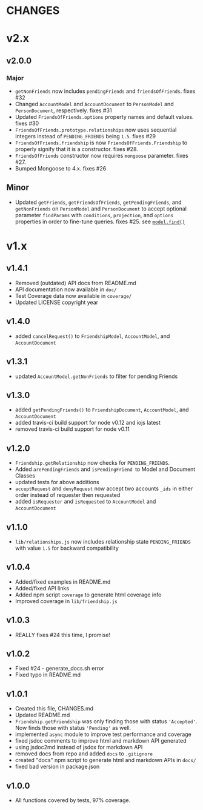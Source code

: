CHANGES
=======

# v2.x

## v2.0.0

### Major
* `getNonFriends` now includes `pendingFriends` and `friendsOfFriends`.  fixes #32
* Changed `AccountModel` and `AccountDocument` to `PersonModel` and `PersonDocument`, respectively. fixes #31
* Updated `FriendsOfFriends.options` property names and default values. fixes #30
*  `FriendsOfFriends.prototype.relationships` now uses sequential integers instead of `PENDING_FRIENDS` being `1.5`. fixes #29
*  `FriendsOfFriends.friendship` is now `FriendsOfFriends.Friendship` to properly signify that it is a constructor. fixes #28.
*  `FriendsOfFriends` constructor now requires `mongoose` parameter. fixes #27.
*  Bumped Mongoose to 4.x. fixes #26

## Minor
* Updated `getFriends`, `getFriendsOfFriends`, `getPendingFriends`, and `getNonFriends` on `PersonModel` and `PersonDocument` to accept optional parameter `findParams` with `conditions`, `projection`, and `options` properties in order to fine-tune queries. fixes #25. see [`model.find()`](http://mongoosejs.com/docs/api.html#model_Model.find)

# v1.x

## v1.4.1
* Removed (outdated) API docs from README.md
* API documentation now available in `doc/`
* Test Coverage data now available in `coverage/`
* Updated LICENSE copyright year

## v1.4.0
* added `cancelRequest()` to `FriendshipModel`, `AccountModel`, and `AccountDocument`

## v1.3.1
* updated `AccountModel.getNonFriends` to filter for pending Friends

## v1.3.0
* added `getPendingFriends()` to `FriendshipDocument`, `AccountModel`, and `AccountDocument`
* added travis-ci build support for node v0.12 and iojs latest
* removed travis-ci build support for node v0.11

## v1.2.0
* `Friendship.getRelationship` now checks for `PENDING_FRIENDS`.
* Added `arePendingFriends` and `isPendingFriend `to Model and Document Classes
* updated tests for above additions
* `acceptRequest` and `denyRequest` now accept two accounts `_ids` in either order instead of requester then requested
* added `isRequester` and `isRequested` to `AccountModel` and `AccountDocument`

## v1.1.0
* `lib/relationships.js` now includes relationship state `PENDING_FRIENDS` with value `1.5` for backward compatibility

## v1.0.4 
* Added/fixed examples in README.md
* Added/fixed API links
* Added npm script `coverage` to generate html coverage info
* Improved coverage in `lib/friendship.js`

## v1.0.3
* REALLY fixes #24 this time, I promise!

## v1.0.2 

* Fixed #24 - generate_docs.sh error
* Fixed typo in README.md

## v1.0.1

* Created this file, CHANGES.md
* Updated README.md
* `Friendship.getFriendship` was only finding those with status `'Accepted'`. Now finds those with status `'Pending'` as well.
* implemented `async` module to improve test performance and coverage
* fixed jsdoc comments to improve html and markdown API generated
* using jsdoc2md instead of jsdox for markdown API
* removed docs from repo and added `docs` to `.gitignore`
* created "docs" npm script to generate html and markdown APIs in `docs/`
* fixed bad version in package.json 

## v1.0.0

* All functions covered by tests, 97% coverage.

